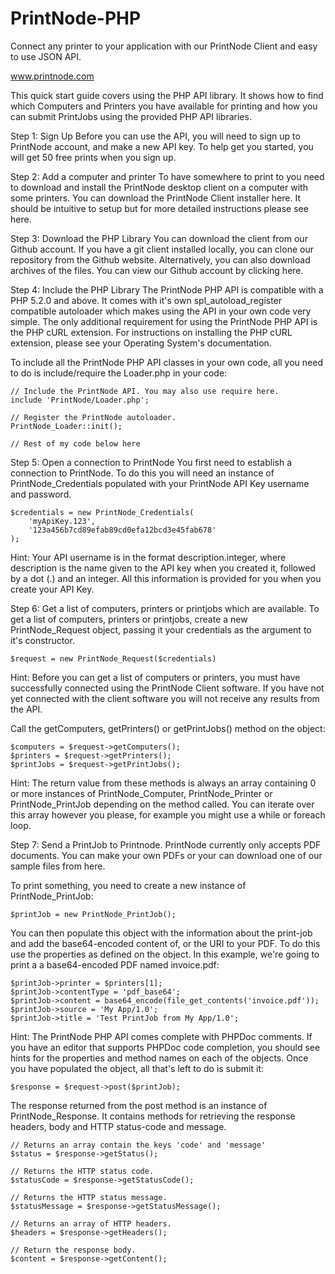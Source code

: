 PrintNode-PHP
=============

Connect any printer to your application with our PrintNode Client and easy to use JSON API. 

www.printnode.com

This quick start guide covers using the PHP API library. It shows how to find which Computers and Printers you have available for printing and how you can submit PrintJobs using the provided PHP API libraries.

Step 1: Sign Up
Before you can use the API, you will need to sign up to PrintNode account, and make a new API key. To help get you started, you will get 50 free prints when you sign up.

Step 2: Add a computer and printer
To have somewhere to print to you need to download and install the PrintNode desktop client on a computer with some printers. You can download the PrintNode Client installer here. It should be intuitive to setup but for more detailed instructions please see here.

Step 3: Download the PHP Library
You can download the client from our Github account. If you have a git client installed locally, you can clone our repository from the Github website. Alternatively, you can also download archives of the files. You can view our Github account by clicking here.

Step 4: Include the PHP Library
The PrintNode PHP API is compatible with a PHP 5.2.0 and above. It comes with it's own spl_autoload_register compatible autoloader which makes using the API in your own code very simple. The only additional requirement for using the PrintNode PHP API is the PHP cURL extension. For instructions on installing the PHP cURL extension, please see your Operating System's documentation.

To include all the PrintNode PHP API classes in your own code, all you need to do is include/require the Loader.php in your code:

    // Include the PrintNode API. You may also use require here.
    include 'PrintNode/Loader.php';
 
    // Register the PrintNode autoloader.
    PrintNode_Loader::init();
 
    // Rest of my code below here
  
  
Step 5: Open a connection to PrintNode
You first need to establish a connection to PrintNode. To do this you will need an instance of PrintNode_Credentials populated with your PrintNode API Key username and password.

    $credentials = new PrintNode_Credentials(
        'myApiKey.123',
        '123a456b7cd89efab89cd0efa12bcd3e45fab678'
    );
  
Hint: Your API username is in the format description.integer, where description is the name given to the API key when you created it, followed by a dot (.) and an integer. All this information is provided for you when you create your API Key.


Step 6: Get a list of computers, printers or printjobs which are available.
To get a list of computers, printers or printjobs, create a new PrintNode_Request object, passing it your credentials as the argument to it's constructor.

    $request = new PrintNode_Request($credentials)

Hint: Before you can get a list of computers or printers, you must have successfully connected using the PrintNode Client software. If you have not yet connected with the client software you will not receive any results from the API.

Call the getComputers, getPrinters() or getPrintJobs() method on the object:

    $computers = $request->getComputers(); 
    $printers = $request->getPrinters(); 
    $printJobs = $request->getPrintJobs();
  
Hint: The return value from these methods is always an array containing 0 or more instances of PrintNode_Computer, PrintNode_Printer or PrintNode_PrintJob depending on the method called. You can iterate over this array however you please, for example you might use a while or foreach loop.


Step 7: Send a PrintJob to Printnode.
PrintNode currently only accepts PDF documents. You can make your own PDFs or your can download one of our sample files from here.

To print something, you need to create a new instance of PrintNode_PrintJob:

    $printJob = new PrintNode_PrintJob();
  
You can then populate this object with the information about the print-job and add the base64-encoded content of, or the URI to your PDF. To do this use the properties as defined on the object. In this example, we're going to print a a base64-encoded PDF named invoice.pdf:

    $printJob->printer = $printers[1]; 
    $printJob->contentType = 'pdf_base64'; 
    $printJob->content = base64_encode(file_get_contents('invoice.pdf')); 
    $printJob->source = 'My App/1.0'; 
    $printJob->title = 'Test PrintJob from My App/1.0';
  
Hint: The PrintNode PHP API comes complete with PHPDoc comments. If you have an editor that supports PHPDoc code completion, you should see hints for the properties and method names on each of the objects.
Once you have populated the object, all that's left to do is submit it:

    $response = $request->post($printJob);

The response returned from the post method is an instance of PrintNode_Response. It contains methods for retrieving the response headers, body and HTTP status-code and message.

    // Returns an array contain the keys 'code' and 'message'
    $status = $response->getStatus();
 
    // Returns the HTTP status code.
    $statusCode = $response->getStatusCode();
 
    // Returns the HTTP status message.
    $statusMessage = $response->getStatusMessage();
 
    // Returns an array of HTTP headers.
    $headers = $response->getHeaders();
 
    // Return the response body.
    $content = $response->getContent();
